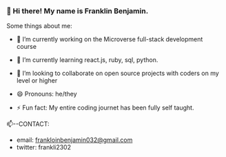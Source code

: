 ### 👋 Hi there! My name is Franklin Benjamin. 

<!--
**franklinben23/franklinben23** is a ✨ _special_ ✨ repository because its `README.md` (this file) appears on your GitHub profile.-->

Some things about me:

- 🔭 I’m currently working on the Microverse full-stack development course
- 🌱 I’m currently learning react.js, ruby, sql, python. 
- 👯 I’m looking to collaborate on open source projects with coders on my level or higher

- 😄 Pronouns: he/they
- ⚡ Fun fact: My entire coding journet has been fully self taught.

📫--CONTACT:

- email: frankloinbenjamin032@gmail.com
- twitter: frankli2302
